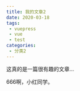 ```yaml
---
title: 我的文章2
date: 2020-03-18
tags: 
 - vuepress
 - vue
 - test
categories:
 - 分类2
---
```


这真的是一篇很有趣的文章...

<!-- more -->

666啊，小红同学。
